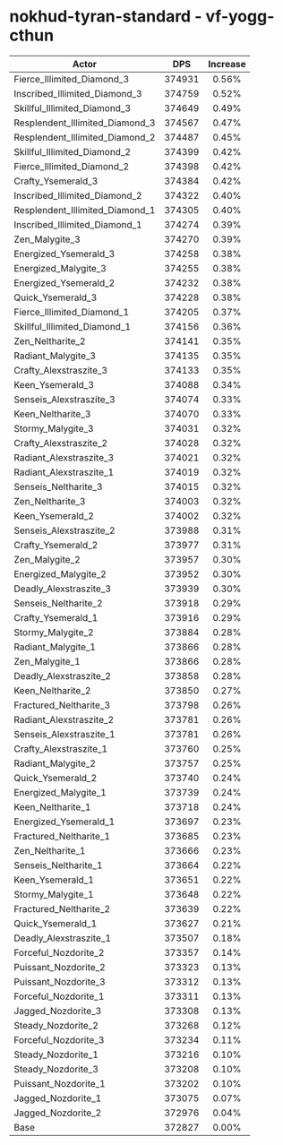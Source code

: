 # nokhud-tyran-standard - vf-yogg-cthun
| Actor | DPS | Increase |
|---|:---:|:---:|
|Fierce_Illimited_Diamond_3|374931|0.56%|
|Inscribed_Illimited_Diamond_3|374759|0.52%|
|Skillful_Illimited_Diamond_3|374649|0.49%|
|Resplendent_Illimited_Diamond_3|374567|0.47%|
|Resplendent_Illimited_Diamond_2|374487|0.45%|
|Skillful_Illimited_Diamond_2|374399|0.42%|
|Fierce_Illimited_Diamond_2|374398|0.42%|
|Crafty_Ysemerald_3|374384|0.42%|
|Inscribed_Illimited_Diamond_2|374322|0.40%|
|Resplendent_Illimited_Diamond_1|374305|0.40%|
|Inscribed_Illimited_Diamond_1|374274|0.39%|
|Zen_Malygite_3|374270|0.39%|
|Energized_Ysemerald_3|374258|0.38%|
|Energized_Malygite_3|374255|0.38%|
|Energized_Ysemerald_2|374232|0.38%|
|Quick_Ysemerald_3|374228|0.38%|
|Fierce_Illimited_Diamond_1|374205|0.37%|
|Skillful_Illimited_Diamond_1|374156|0.36%|
|Zen_Neltharite_2|374141|0.35%|
|Radiant_Malygite_3|374135|0.35%|
|Crafty_Alexstraszite_3|374133|0.35%|
|Keen_Ysemerald_3|374088|0.34%|
|Senseis_Alexstraszite_3|374074|0.33%|
|Keen_Neltharite_3|374070|0.33%|
|Stormy_Malygite_3|374031|0.32%|
|Crafty_Alexstraszite_2|374028|0.32%|
|Radiant_Alexstraszite_3|374021|0.32%|
|Radiant_Alexstraszite_1|374019|0.32%|
|Senseis_Neltharite_3|374015|0.32%|
|Zen_Neltharite_3|374003|0.32%|
|Keen_Ysemerald_2|374002|0.32%|
|Senseis_Alexstraszite_2|373988|0.31%|
|Crafty_Ysemerald_2|373977|0.31%|
|Zen_Malygite_2|373957|0.30%|
|Energized_Malygite_2|373952|0.30%|
|Deadly_Alexstraszite_3|373939|0.30%|
|Senseis_Neltharite_2|373918|0.29%|
|Crafty_Ysemerald_1|373916|0.29%|
|Stormy_Malygite_2|373884|0.28%|
|Radiant_Malygite_1|373866|0.28%|
|Zen_Malygite_1|373866|0.28%|
|Deadly_Alexstraszite_2|373858|0.28%|
|Keen_Neltharite_2|373850|0.27%|
|Fractured_Neltharite_3|373798|0.26%|
|Radiant_Alexstraszite_2|373781|0.26%|
|Senseis_Alexstraszite_1|373781|0.26%|
|Crafty_Alexstraszite_1|373760|0.25%|
|Radiant_Malygite_2|373757|0.25%|
|Quick_Ysemerald_2|373740|0.24%|
|Energized_Malygite_1|373739|0.24%|
|Keen_Neltharite_1|373718|0.24%|
|Energized_Ysemerald_1|373697|0.23%|
|Fractured_Neltharite_1|373685|0.23%|
|Zen_Neltharite_1|373666|0.23%|
|Senseis_Neltharite_1|373664|0.22%|
|Keen_Ysemerald_1|373651|0.22%|
|Stormy_Malygite_1|373648|0.22%|
|Fractured_Neltharite_2|373639|0.22%|
|Quick_Ysemerald_1|373627|0.21%|
|Deadly_Alexstraszite_1|373507|0.18%|
|Forceful_Nozdorite_2|373357|0.14%|
|Puissant_Nozdorite_2|373323|0.13%|
|Puissant_Nozdorite_3|373312|0.13%|
|Forceful_Nozdorite_1|373311|0.13%|
|Jagged_Nozdorite_3|373308|0.13%|
|Steady_Nozdorite_2|373268|0.12%|
|Forceful_Nozdorite_3|373234|0.11%|
|Steady_Nozdorite_1|373216|0.10%|
|Steady_Nozdorite_3|373208|0.10%|
|Puissant_Nozdorite_1|373202|0.10%|
|Jagged_Nozdorite_1|373075|0.07%|
|Jagged_Nozdorite_2|372976|0.04%|
|Base|372827|0.00%|
